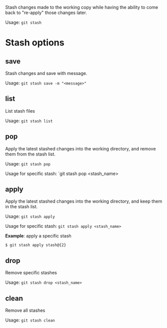 Stash changes made to the working copy while having the ability to come back to "re-apply" those changes later.

Usage: `git stash`

# Stash options

## save
Stash changes and save with message.

Usage: `git stash save -m "<message>"`


## list
List stash files

Usage: `git stash list`


## pop
Apply the latest stashed changes into the working directory, and remove them from the stash list.

Usage: `git stash pop`

Usage for specific stash: `git stash pop <stash_name>


## apply
Apply the latest stashed changes into the working directory, and keep them in the stash list.

Usage: `git stash apply`

Usage for specific stash: `git stash apply <stash_name>`

**Example**: apply a specific stash
```shell
$ git stash apply stash@{2}
```

## drop
Remove specific stashes

Usage: `git stash drop <stash_name>`


## clean
Remove all stashes

Usage: `git stash clean`